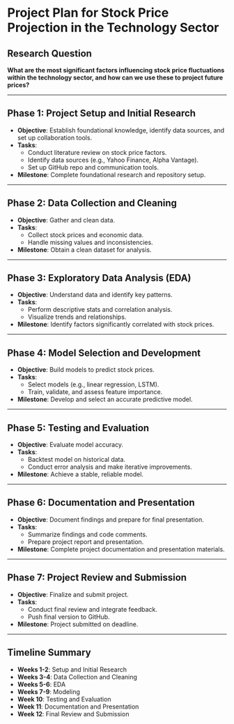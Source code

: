 # Project Plan for Stock Price Projection in the Technology Sector

## Research Question
**What are the most significant factors influencing stock price fluctuations within the technology sector, and how can we use these to project future prices?**

---

## Phase 1: Project Setup and Initial Research
- **Objective**: Establish foundational knowledge, identify data sources, and set up collaboration tools.
- **Tasks**:
  - Conduct literature review on stock price factors.
  - Identify data sources (e.g., Yahoo Finance, Alpha Vantage).
  - Set up GitHub repo and communication tools.
- **Milestone**: Complete foundational research and repository setup.

---

## Phase 2: Data Collection and Cleaning
- **Objective**: Gather and clean data.
- **Tasks**:
  - Collect stock prices and economic data.
  - Handle missing values and inconsistencies.
- **Milestone**: Obtain a clean dataset for analysis.

---

## Phase 3: Exploratory Data Analysis (EDA)
- **Objective**: Understand data and identify key patterns.
- **Tasks**:
  - Perform descriptive stats and correlation analysis.
  - Visualize trends and relationships.
- **Milestone**: Identify factors significantly correlated with stock prices.

---

## Phase 4: Model Selection and Development
- **Objective**: Build models to predict stock prices.
- **Tasks**:
  - Select models (e.g., linear regression, LSTM).
  - Train, validate, and assess feature importance.
- **Milestone**: Develop and select an accurate predictive model.

---

## Phase 5: Testing and Evaluation
- **Objective**: Evaluate model accuracy.
- **Tasks**:
  - Backtest model on historical data.
  - Conduct error analysis and make iterative improvements.
- **Milestone**: Achieve a stable, reliable model.

---

## Phase 6: Documentation and Presentation
- **Objective**: Document findings and prepare for final presentation.
- **Tasks**:
  - Summarize findings and code comments.
  - Prepare project report and presentation.
- **Milestone**: Complete project documentation and presentation materials.

---

## Phase 7: Project Review and Submission
- **Objective**: Finalize and submit project.
- **Tasks**:
  - Conduct final review and integrate feedback.
  - Push final version to GitHub.
- **Milestone**: Project submitted on deadline.

---

## Timeline Summary
- **Weeks 1-2**: Setup and Initial Research
- **Weeks 3-4**: Data Collection and Cleaning
- **Weeks 5-6**: EDA
- **Weeks 7-9**: Modeling
- **Week 10**: Testing and Evaluation
- **Week 11**: Documentation and Presentation
- **Week 12**: Final Review and Submission
